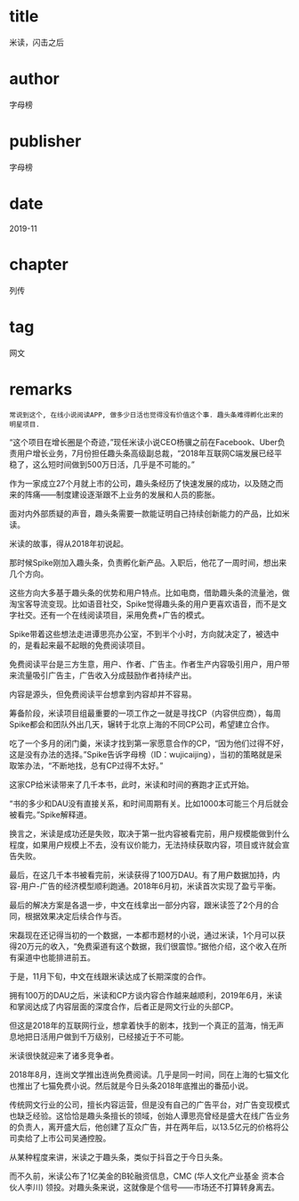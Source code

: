 # title
米读，闪击之后

# author
字母榜

# publisher
字母榜

# date
2019-11

# chapter
列传

# tag
网文

# remarks
`常说到这个, 在线小说阅读APP, 做多少日活也觉得没有价值这个事. 趣头条难得孵化出来的明星项目. `

“这个项目在增长圈是个奇迹，”现任米读小说CEO杨骥之前在Facebook、Uber负责用户增长业务，7月份担任趣头条高级副总裁，“2018年互联网C端发展已经平稳了，这么短时间做到500万日活，几乎是不可能的。”

作为一家成立27个月就上市的公司，趣头条经历了快速发展的成功，以及随之而来的阵痛——制度建设逐渐跟不上业务的发展和人员的膨胀。

面对内外部质疑的声音，趣头条需要一款能证明自己持续创新能力的产品，比如米读。

米读的故事，得从2018年初说起。

那时候Spike刚加入趣头条，负责孵化新产品。入职后，他花了一周时间，想出来几个方向。

这些方向大多基于趣头条的优势和用户特点。比如电商，借助趣头条的流量池，做淘宝客导流变现。比如语音社交，Spike觉得趣头条的用户更喜欢语音，而不是文字社交。还有一个在线阅读项目，采用免费+广告的模式。

Spike带着这些想法走进谭思亮办公室，不到半个小时，方向就决定了，被选中的，是看起来最不起眼的免费阅读项目。

免费阅读平台是三方生意，用户、作者、广告主。作者生产内容吸引用户，用户带来流量吸引广告主，广告收入分成鼓励作者持续产出。

内容是源头，但免费阅读平台想拿到内容却并不容易。

筹备阶段，米读项目组最重要的一项工作之一就是寻找CP（内容供应商），每周Spike都会和团队外出几天，辗转于北京上海的不同CP公司，希望建立合作。

吃了一个多月的闭门羹，米读才找到第一家愿意合作的CP，“因为他们过得不好，这是没有办法的选择。”Spike告诉字母榜（ID：wujicaijing），当初的策略就是采取笨办法，“不断地找，总有CP过得不太好。”

这家CP给米读带来了几千本书，此时，米读和时间的赛跑才正式开始。

“书的多少和DAU没有直接关系，和时间周期有关。比如1000本可能三个月后就会被看完。”Spike解释道。

换言之，米读是成功还是失败，取决于第一批内容被看完前，用户规模能做到什么程度，如果用户规模上不去，没有议价能力，无法持续获取内容，项目或许就会宣告失败。

最后，在这几千本书被看完前，米读获得了100万DAU。有了用户数据加持，内容-用户-广告的经济模型顺利跑通。2018年6月初，米读首次实现了盈亏平衡。

最后的解决方案是各退一步，中文在线拿出一部分内容，跟米读签了2个月的合同，根据效果决定后续合作与否。

宋磊现在还记得当初的一个数据，一本都市题材的小说，通过米读，1个月可以获得20万元的收入，“免费渠道有这个数据，我们很震惊。”据他介绍，这个收入在所有渠道中也能排进前五。

于是，11月下旬，中文在线跟米读达成了长期深度的合作。

拥有100万的DAU之后，米读和CP方谈内容合作越来越顺利，2019年6月，米读和掌阅达成了内容层面的深度合作，后者正是网文行业的头部CP。

但这是2018年的互联网行业，想拿着快手的剧本，找到一个真正的蓝海，悄无声息地把日活用户做到千万级别，已经接近于不可能。

米读很快就迎来了诸多竞争者。

2018年8月，连尚文学推出连尚免费阅读。几乎是同一时间，同在上海的七猫文化也推出了七猫免费小说。然后就是今日头条2018年底推出的番茄小说。

传统网文行业的公司，擅长内容运营，但是没有自己的广告平台，对广告变现模式也缺乏经验。这恰恰是趣头条擅长的领域，创始人谭思亮曾经是盛大在线广告业务的负责人，离开盛大后，他创建了互众广告，并在两年后，以13.5亿元的价格将公司卖给了上市公司吴通控股。

从某种程度来讲，米读之于趣头条，类似于抖音之于今日头条。

而不久前，米读公布了1亿美金的B轮融资信息，CMC (华人文化产业基金 资本合伙人李川) 领投。对趣头条来说，这就像是个信号——市场还不打算转身离去。